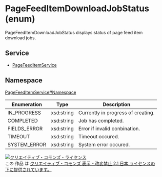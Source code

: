 # PageFeedItemDownloadJobStatus (enum)
PageFeedItemDownloadJobStatus displays status of page feed item download jobs.

## Service

- [PageFeedItemService](../../services/PageFeedItemService.md)

## Namespace

[PageFeedItemService#Namespace](../../services/PageFeedItemService.md#namespace)

| Enumeration | Type | Description |
|--------------|------------|-------------------------------------|
| IN_PROGRESS  | xsd:string | Currently in progress of creating.  |
| COMPLETED    | xsd:string | Job has completed.                  |
| FIELDS_ERROR | xsd:string | Error if invalid conbination.       |
| TIMEOUT      | xsd:string | Timeout occured.                    |
| SYSTEM_ERROR | xsd:string | System error occured.               |

[![クリエイティブ・コモンズ・ライセンス](https://i.creativecommons.org/l/by-nd/2.1/jp/88x31.png)](http://creativecommons.org/licenses/by-nd/2.1/jp/)<br>
この 作品 は [クリエイティブ・コモンズ 表示 - 改変禁止 2.1 日本 ライセンスの下に提供されています。](http://creativecommons.org/licenses/by-nd/2.1/jp/)
